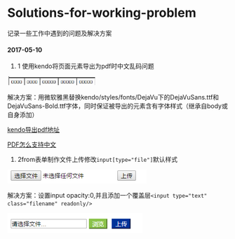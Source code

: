 # Solutions-for-working-problem
记录一些工作中遇到的问题及解决方案

#### 2017-05-10
1. 1 使用kendo将页面元素导出为pdf时中文乱码问题

![中文乱码](src/kendo_pdf/src/images/error1.png)

解决方案：用微软雅黑替换kendo/styles/fonts/DejaVu下的DejaVuSans.ttf和DejaVuSans-Bold.ttf字体，同时保证被导出的元素含有字体样式（继承自body或自身添加）

[kendo导出pdf地址](http://docs.telerik.com/kendo-ui/framework/drawing/drawing-dom#configuration-Custom)

[PDF怎么支持中文](http://blog.csdn.net/miyawang21/article/details/59482889)

1. 2from表单制作文件上传修改```input[type="file"]```默认样式

![](src/file_upload/src/image/origin.png)

解决方案：设置input opacity:0,并且添加一个覆盖层```<input type="text" class="filename" readonly/>```

![](src/file_upload/src/image/fileUpload.png)
